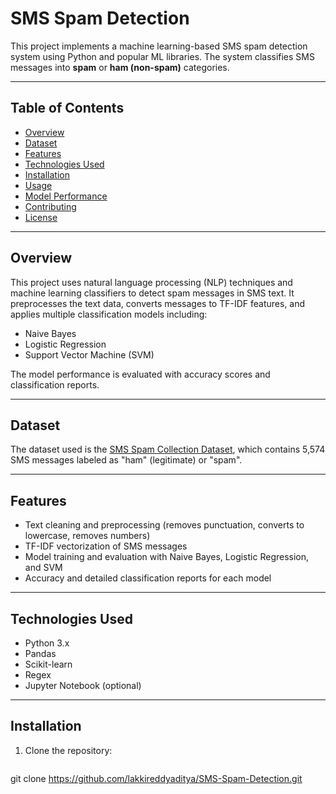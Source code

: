 # SMS Spam Detection

This project implements a machine learning-based SMS spam detection system using Python and popular ML libraries. The system classifies SMS messages into **spam** or **ham (non-spam)** categories.

---

## Table of Contents

- [Overview](#overview)
- [Dataset](#dataset)
- [Features](#features)
- [Technologies Used](#technologies-used)
- [Installation](#installation)
- [Usage](#usage)
- [Model Performance](#model-performance)
- [Contributing](#contributing)
- [License](#license)

---

## Overview

This project uses natural language processing (NLP) techniques and machine learning classifiers to detect spam messages in SMS text. It preprocesses the text data, converts messages to TF-IDF features, and applies multiple classification models including:

- Naive Bayes
- Logistic Regression
- Support Vector Machine (SVM)

The model performance is evaluated with accuracy scores and classification reports.

---

## Dataset

The dataset used is the [SMS Spam Collection Dataset](https://archive.ics.uci.edu/ml/datasets/sms+spam+collection), which contains 5,574 SMS messages labeled as "ham" (legitimate) or "spam".

---

## Features

- Text cleaning and preprocessing (removes punctuation, converts to lowercase, removes numbers)
- TF-IDF vectorization of SMS messages
- Model training and evaluation with Naive Bayes, Logistic Regression, and SVM
- Accuracy and detailed classification reports for each model

---

## Technologies Used

- Python 3.x
- Pandas
- Scikit-learn
- Regex
- Jupyter Notebook (optional)

---

## Installation

1. Clone the repository:
   ```bash
git clone https://github.com/lakkireddyaditya/SMS-Spam-Detection.git

